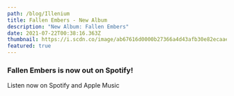 ```yaml
---
path: /blog/Illenium
title: Fallen Embers - New Album
description: "New Album: Fallen Embers"
date: 2021-07-22T00:38:16.363Z
thumbnail: https://i.scdn.co/image/ab67616d0000b27366a4d43afb30e82ecaae1ba4
featured: true
---
```

### Fallen Embers is now out on Spotify!

Listen now on Spotify and Apple Music